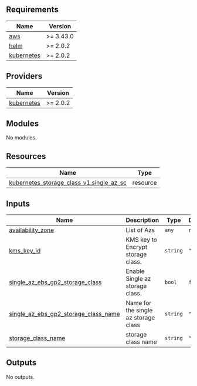 <!-- BEGINNING OF PRE-COMMIT-TERRAFORM DOCS HOOK -->
## Requirements

| Name | Version |
|------|---------|
| <a name="requirement_aws"></a> [aws](#requirement\_aws) | >= 3.43.0 |
| <a name="requirement_helm"></a> [helm](#requirement\_helm) | >= 2.0.2 |
| <a name="requirement_kubernetes"></a> [kubernetes](#requirement\_kubernetes) | >= 2.0.2 |

## Providers

| Name | Version |
|------|---------|
| <a name="provider_kubernetes"></a> [kubernetes](#provider\_kubernetes) | >= 2.0.2 |

## Modules

No modules.

## Resources

| Name | Type |
|------|------|
| [kubernetes_storage_class_v1.single_az_sc](https://registry.terraform.io/providers/hashicorp/kubernetes/latest/docs/resources/storage_class_v1) | resource |

## Inputs

| Name | Description | Type | Default | Required |
|------|-------------|------|---------|:--------:|
| <a name="input_availability_zone"></a> [availability\_zone](#input\_availability\_zone) | List of Azs | `any` | n/a | yes |
| <a name="input_kms_key_id"></a> [kms\_key\_id](#input\_kms\_key\_id) | KMS key to Encrypt storage class. | `string` | `""` | no |
| <a name="input_single_az_ebs_gp2_storage_class"></a> [single\_az\_ebs\_gp2\_storage\_class](#input\_single\_az\_ebs\_gp2\_storage\_class) | Enable Single az storage class. | `bool` | `false` | no |
| <a name="input_single_az_ebs_gp2_storage_class_name"></a> [single\_az\_ebs\_gp2\_storage\_class\_name](#input\_single\_az\_ebs\_gp2\_storage\_class\_name) | Name for the single az storage class | `string` | `""` | no |
| <a name="input_storage_class_name"></a> [storage\_class\_name](#input\_storage\_class\_name) | storage class name | `string` | `""` | no |

## Outputs

No outputs.
<!-- END OF PRE-COMMIT-TERRAFORM DOCS HOOK -->
